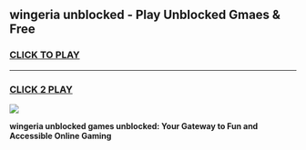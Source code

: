 
## wingeria unblocked - Play Unblocked Gmaes & Free
<h3>
<a href="https://news.freeplayer.one?title=wingeria_unblocked&ref=23F">CLICK TO PLAY</a></h3>
<hr>

<h3>
<a href="https://news.freeplayer.one?title=wingeria_unblocked&ref=23F">CLICK 2 PLAY</a>
  
</h3>

<a href="https://news.freeplayer.one?title=wingeria_unblocked&ref=23F/"><img src="https://clearcache.store/games.png"></a>


**wingeria unblocked games unblocked: Your Gateway to Fun and Accessible Online Gaming**
